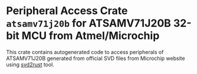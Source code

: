 # Peripheral Access Crate `atsamv71j20b` for ATSAMV71J20B 32-bit MCU from Atmel/Microchip

This crate contains autogenerated code to access peripherals of ATSAMV71J20B generated from official SVD files from Microchip website using [svd2rust](https://github.com/rust-embedded/svd2rust/) tool.